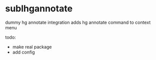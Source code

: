sublhgannotate
==============
dummy hg annotate integration
adds hg annotate command to context menu

todo: 
 - make real package
 - add config
